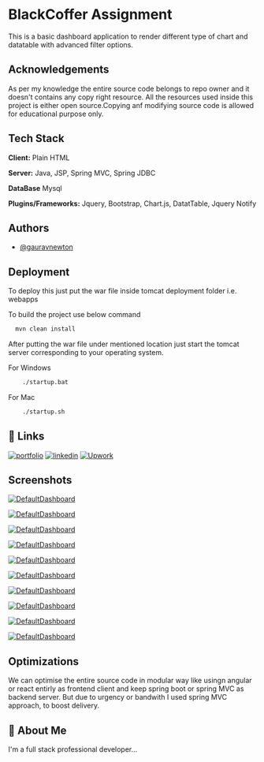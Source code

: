
# BlackCoffer Assignment

This is a basic dashboard application to render different type of chart and datatable with advanced filter options.


## Acknowledgements

As per my knowledge the entire source code belongs to repo owner and it doesn't contains any copy right resource. All the resources used inside this project is either open source.Copying anf modifying source code is allowed for educational purpose only.


## Tech Stack

**Client:** Plain HTML

**Server:** Java, JSP, Spring MVC, Spring JDBC

**DataBase** Mysql

**Plugins/Frameworks:** Jquery, Bootstrap, Chart.js, DatatTable, Jquery Notify




## Authors

- [@gauravnewton](https://www.github.com/gauravnewton)


## Deployment

To deploy this just put the war file inside tomcat deployment folder i.e. webapps

To build the project use below command
```bash
  mvn clean install
```

After putting the war file under mentioned location just start the tomcat server corresponding to your operating system.

For Windows

```bash
    ./startup.bat
```

For Mac

```bash
    ./startup.sh
```
## 🔗 Links
[![portfolio](https://img.shields.io/badge/my_portfolio-000?style=for-the-badge&logo=ko-fi&logoColor=white)](https://github.com/gauravnewton/)
[![linkedin](https://img.shields.io/badge/linkedin-0A66C2?style=for-the-badge&logo=linkedin&logoColor=white)](https://www.linkedin.com/in/gaurav-kumar-a3a840a9/)
[![Upwork](https://img.shields.io/badge/Upwork-108a00?style=for-the-badge&logo=upwork&logoColor=white)](https://www.upwork.com/freelancers/~018e42e3e4c2fbcb5c)


## Screenshots



[![DefaultDashboard](https://i.postimg.cc/Dmzf7vR2/screencapture-localhost-8080-app-2023-04-11-15-40-33.png)](https://postimg.cc/Dmzf7vR2/)

[![DefaultDashboard](https://i.postimg.cc/JHtRxxjy/screencapture-localhost-8080-app-2023-04-11-15-41-03.png)](https://postimg.cc/JHtRxxjy/)

[![DefaultDashboard](https://i.postimg.cc/ZWNKXw2p/screencapture-localhost-8080-app-2023-04-11-15-41-38.png)](https://postimg.cc/ZWNKXw2p/)

[![DefaultDashboard](https://i.postimg.cc/mzmb7J1f/screencapture-localhost-8080-app-2023-04-11-15-41-51.png)](https://postimg.cc/mzmb7J1f/)

[![DefaultDashboard](https://i.postimg.cc/8skcsBfg/screencapture-localhost-8080-app-2023-04-11-15-42-11.png)](https://postimg.cc/8skcsBfg/)

[![DefaultDashboard](https://i.postimg.cc/YGrrGM9z/screencapture-localhost-8080-app-2023-04-11-15-42-23.png)](https://postimg.cc/YGrrGM9z/)

[![DefaultDashboard](https://i.postimg.cc/4KTNGzRM/screencapture-localhost-8080-app-2023-04-11-15-42-33.png)](https://postimg.cc/4KTNGzRM/)

[![DefaultDashboard](https://i.postimg.cc/Zvq5g4z5/screencapture-localhost-8080-app-2023-04-11-15-42-43.png)](https://postimg.cc/Zvq5g4z5/)

[![DefaultDashboard](https://i.postimg.cc/cKM1LrsJ/screencapture-localhost-8080-app-2023-04-11-15-42-52.png)](https://postimg.cc/cKM1LrsJ/)

[![DefaultDashboard](https://i.postimg.cc/BL46T2hD/screencapture-localhost-8080-app-2023-04-11-15-43-01.png)](https://postimg.cc/BL46T2hD/)
## Optimizations

We can optimise the entire source code in modular way like usingn angular or react entirly as frontend client and keep spring boot or spring MVC as backend server. But due to urgency or bandwith I used spring MVC approach, to boost delivery.


## 🚀 About Me
I'm a full stack professional developer...

